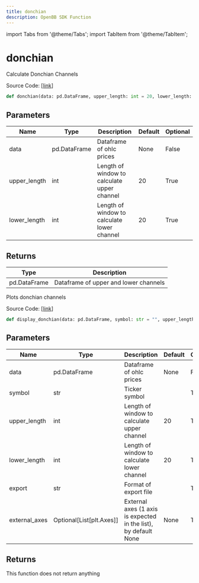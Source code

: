 ```yaml
---
title: donchian
description: OpenBB SDK Function
---
```


import Tabs from '@theme/Tabs';
import TabItem from '@theme/TabItem';

# donchian

<Tabs>
<TabItem value="model" label="Model" default>

Calculate Donchian Channels

Source Code: [[link](https://github.com/OpenBB-finance/OpenBBTerminal/tree/main/openbb_terminal/common/technical_analysis/volatility_model.py#L53)]

```python
def donchian(data: pd.DataFrame, upper_length: int = 20, lower_length: int = 20) -> DataFrame
```
## Parameters

| Name | Type | Description | Default | Optional |
| ---- | ---- | ----------- | ------- | -------- |
| data | pd.DataFrame | Dataframe of ohlc prices | None | False |
| upper_length | int | Length of window to calculate upper channel | 20 | True |
| lower_length | int | Length of window to calculate lower channel | 20 | True |

## Returns

| Type | Description |
| ---- | ----------- |
| pd.DataFrame | Dataframe of upper and lower channels |



</TabItem>
<TabItem value="view" label="View">

Plots donchian channels

Source Code: [[link](https://github.com/OpenBB-finance/OpenBBTerminal/tree/main/openbb_terminal/common/technical_analysis/volatility_view.py#L112)]

```python
def display_donchian(data: pd.DataFrame, symbol: str = "", upper_length: int = 20, lower_length: int = 20, export: str = "", external_axes: Optional[List[matplotlib.axes._axes.Axes]] = None) -> None
```
## Parameters

| Name | Type | Description | Default | Optional |
| ---- | ---- | ----------- | ------- | -------- |
| data | pd.DataFrame | Dataframe of ohlc prices | None | False |
| symbol | str | Ticker symbol |  | True |
| upper_length | int | Length of window to calculate upper channel | 20 | True |
| lower_length | int | Length of window to calculate lower channel | 20 | True |
| export | str | Format of export file |  | True |
| external_axes | Optional[List[plt.Axes]] | External axes (1 axis is expected in the list), by default None | None | True |

## Returns

This function does not return anything



</TabItem>
</Tabs>